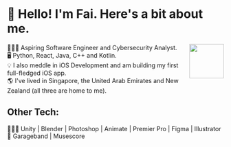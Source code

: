 <h1>👋 Hello! I'm Fai. Here's a bit about me. </h1><img src="https://media.giphy.com/media/lP8xu5t2DLGG045H8F/giphy.gif" width="80" align="right">

👩🏻‍💻 Aspiring Software Engineer and Cybersecurity Analyst. <br>
🖥️ Python, React, Java, C++ and Kotlin.<br>
💡 I also meddle in iOS Development and am building my first full-fledged iOS app. <br>
🌎 I've lived in Singapore, the United Arab Emirates and New Zealand (all three are home to me).




## Other Tech:
👩🏻‍💻 Unity | Blender | Photoshop | Animate | Premier Pro | Figma | Illustrator <br>
🎹 Garageband | Musescore





